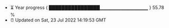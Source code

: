 - ⏳ Year progress { ████████████████▁▁▁▁▁▁▁▁▁▁▁▁▁▁ } 55.78 %
- ⏰ Updated on Sat, 23 Jul 2022 14:19:53 GMT


